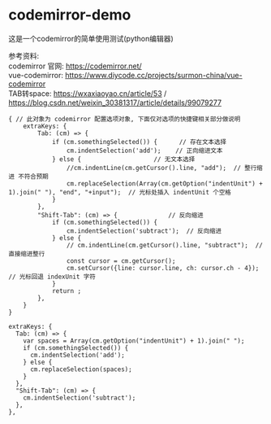 # codemirror-demo
这是一个codemirror的简单使用测试(python编辑器)

参考资料:  
codemirror 官网: https://codemirror.net/  
vue-codemirror: https://www.diycode.cc/projects/surmon-china/vue-codemirror  
TAB转space: https://wxaxiaoyao.cn/article/53 / https://blog.csdn.net/weixin_30381317/article/details/99079277  

```
{ // 此对象为 codemirror 配置选项对象, 下面仅对选项的快捷键相关部分做说明
    extraKeys: {
        Tab: (cm) => {
            if (cm.somethingSelected()) {      // 存在文本选择
                cm.indentSelection('add');    // 正向缩进文本
            } else {                    // 无文本选择  
                //cm.indentLine(cm.getCursor().line, "add");  // 整行缩进 不符合预期
                cm.replaceSelection(Array(cm.getOption("indentUnit") + 1).join(" "), "end", "+input");  // 光标处插入 indentUnit 个空格
            }   
        },  
        "Shift-Tab": (cm) => {              // 反向缩进   
            if (cm.somethingSelected()) {
                cm.indentSelection('subtract');  // 反向缩进
            } else {
                // cm.indentLine(cm.getCursor().line, "subtract");  // 直接缩进整行
                const cursor = cm.getCursor();
                cm.setCursor({line: cursor.line, ch: cursor.ch - 4});  // 光标回退 indexUnit 字符
            }   
            return ;
        },  
    }
}
```

```
extraKeys: {
  Tab: (cm) => {
    var spaces = Array(cm.getOption("indentUnit") + 1).join(" ");
    if (cm.somethingSelected()) {
      cm.indentSelection('add');
    } else { 
      cm.replaceSelection(spaces);
    }   
  },
  "Shift-Tab": (cm) => {
    cm.indentSelection('subtract');
  },  
},
```
